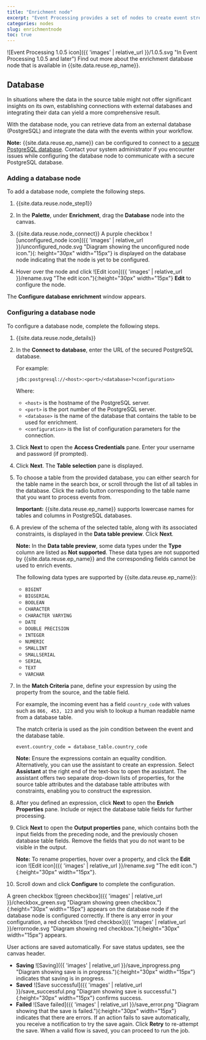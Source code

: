 ```yaml
---
title: "Enrichment node"
excerpt: "Event Processing provides a set of nodes to create event stream processing flows."
categories: nodes
slug: enrichmentnode
toc: true
---
```


![Event Processing 1.0.5 icon]({{ 'images' | relative_url }}/1.0.5.svg "In Event Processing 1.0.5 and later") Find out more about the enrichment database node that is available in {{site.data.reuse.ep_name}}.


## Database

In situations where the data in the source table might not offer significant insights on its own, establishing connections with external databases and integrating their data can yield a more comprehensive result.

With the database node, you can retrieve data from an external database (PostgreSQL) and integrate the data with the events within your workflow. 

**Note:** {{site.data.reuse.ep_name}} can be configured to connect to a [secure PostgreSQL database](../../installing/configuring/#configuring-postgresql-ssl-in-event-processing-and-flink). Contact your system administrator if you encounter issues while configuring the database node to communicate with a secure PostgreSQL database.

### Adding a database node

To add a database node, complete the following steps.

1. {{site.data.reuse.node_step1}}
2. In the **Palette**, under **Enrichment**, drag the **Database** node into the canvas.
3. {{site.data.reuse.node_connect}} A purple checkbox ![unconfigured_node icon]({{ 'images' | relative_url }}/unconfigured_node.svg "Diagram showing the unconfigured node icon."){: height="30px" width="15px"} is displayed on the database node indicating that the node is yet to be configured.

4. Hover over the node and click ![Edit icon]({{ 'images' | relative_url }}/rename.svg "The edit icon."){:height="30px" width="15px"} **Edit** to configure the node.

The **Configure database enrichment** window appears.

### Configuring a database node

To configure a database node, complete the following steps.

1. {{site.data.reuse.node_details}}
2. In the **Connect to database**, enter the URL of the secured PostgreSQL database.

   For example:

   ```shell
   jdbc:postgresql://<host>:<port>/<database>?<configuration>
   ```

   Where:

   - `<host>` is the hostname of the PostgreSQL server.
   - `<port>` is the port number of the PostgreSQL server.
   - `<database>` is the name of the database that contains the table to be used for enrichment.
   - `<configuration>` is the list of configuration parameters for the connection.
3. Click **Next** to open the **Access Credentials** pane. Enter your username and password (if prompted).
4. Click **Next**. The **Table selection** pane is displayed.
5. To choose a table from the provided database, you can either search for the table name in the search box, or scroll through the list of all tables in the database. Click the radio button corresponding to the table name that you want to process events from.

   **Important:** {{site.data.reuse.ep_name}} supports lowercase names for tables and columns in PostgreSQL databases.

6. A preview of the schema of the selected table, along with its associated constraints, is displayed in the **Data table preview**. Click **Next**.

   **Note:** In the **Data table preview**, some data types under the **Type** column are listed as **Not supported**. These data types are not supported by {{site.data.reuse.ep_name}} and the corresponding fields cannot be used to enrich events.

   The following data types are supported by {{site.data.reuse.ep_name}}:

   - `BIGINT`
   - `BIGSERIAL`
   - `BOOLEAN`
   - `CHARACTER`
   - `CHARACTER VARYING`
   - `DATE`
   - `DOUBLE PRECISION`
   - `INTEGER`
   - `NUMERIC`
   - `SMALLINT`
   - `SMALLSERIAL`
   - `SERIAL`
   - `TEXT`
   - `VARCHAR`

7. In the **Match Criteria** pane, define your expression by using the property from the source, and the table field.

   For example, the incoming event has a field `country_code` with values such as `866, 453, 123` and you wish to lookup a human readable name from a database table.

   The match criteria is used as the join condition between the event and the database table.

   ```transparent
   event.country_code = database_table.country_code
   ```

   **Note:** Ensure the expressions contain an equality condition.
   Alternatively, you can use the assistant to create an expression. Select **Assistant** at the right end of the text-box to open the assistant. The assistant offers two separate drop-down lists of properties, for the source table attributes and the database table attributes with constraints, enabling you to construct the expression.
8. After you defined an expression, click **Next** to open the **Enrich Properties** pane. Include or reject the database table fields for further processing.
9. Click **Next** to open the **Output properties** pane, which contains both the input fields from the preceding node, and the previously chosen database table fields. Remove the fields that you do not want to be visible in the output.

   **Note:** To rename properties, hover over a property, and click the **Edit** icon ![Edit icon]({{ 'images' | relative_url }}/rename.svg "The edit icon."){:height="30px" width="15px"}.
10. Scroll down and click **Configure** to complete the configuration.

A green checkbox ![green checkbox]({{ 'images' | relative_url }}/checkbox_green.svg "Diagram showing green checkbox."){:height="30px" width="15px"} appears on the database node if the database node is configured correctly. If there is any error in your configuration, a red checkbox ![red checkbox]({{ 'images' | relative_url }}/errornode.svg "Diagram showing red checkbox."){:height="30px" width="15px"} appears.

User actions are saved automatically. For save status updates, see the canvas header.  

- **Saving** ![Saving]({{ 'images' | relative_url }}/save_inprogress.png "Diagram showing save is in progress."){:height="30px" width="15px"} indicates that saving is in progress.
- **Saved** ![Save successful]({{ 'images' | relative_url }}/save_successful.png "Diagram showing save is successful."){:height="30px" width="15px"} confirms success.
- **Failed** ![Save failed]({{ 'images' | relative_url }}/save_error.png "Diagram showing that the save is failed."){:height="30px" width="15px"} indicates that there are errors. If an action fails to save automatically, you receive a notification to try the save again. Click **Retry** to re-attempt the save. When a valid flow is saved, you can proceed to run the job.


